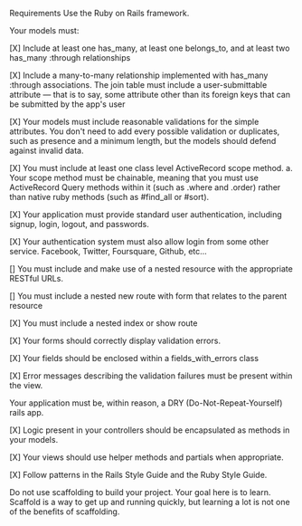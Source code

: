 Requirements
Use the Ruby on Rails framework.

Your models must:

[X] Include at least one has_many, at least one belongs_to, and at least two has_many :through relationships

[X] Include a many-to-many relationship implemented with has_many :through associations. The join table must include a user-submittable attribute — that is to say, some attribute other than its foreign keys that can be submitted by the app's user

[X] Your models must include reasonable validations for the simple attributes. You don't need to add every possible validation or duplicates, such as presence and a minimum length, but the models should defend against invalid data.

[X] You must include at least one class level ActiveRecord scope method. a. Your scope method must be chainable, meaning that you must use ActiveRecord Query methods within it (such as .where and .order) rather than native ruby methods (such as #find_all or #sort).

[X] Your application must provide standard user authentication, including signup, login, logout, and passwords.

[X] Your authentication system must also allow login from some other service. Facebook, Twitter, Foursquare, Github, etc...

[] You must include and make use of a nested resource with the appropriate RESTful URLs.

  [] You must include a nested new route with form that relates to the parent resource

  [X] You must include a nested index or show route

[X] Your forms should correctly display validation errors.

  [X] Your fields should be enclosed within a fields_with_errors class

  [X] Error messages describing the validation failures must be present within the view.

Your application must be, within reason, a DRY (Do-Not-Repeat-Yourself) rails app.

  [X] Logic present in your controllers should be encapsulated as methods in your models.

  [X] Your views should use helper methods and partials when appropriate.

  [X] Follow patterns in the Rails Style Guide and the Ruby Style Guide.

Do not use scaffolding to build your project. Your goal here is to learn. Scaffold is a way to get up and running quickly, but learning a lot is not one of the benefits of scaffolding.
